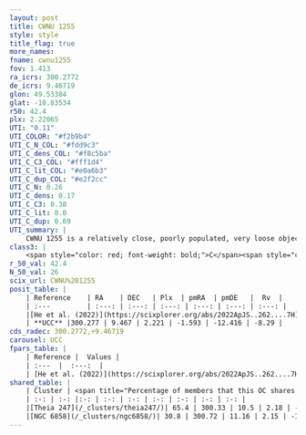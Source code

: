 ```yaml
---
layout: post
title: CWNU 1255
style: style
title_flag: true
more_names: 
fname: cwnu1255
fov: 1.413
ra_icrs: 300.2772
de_icrs: 9.46719
glon: 49.53384
glat: -10.83534
r50: 42.4
plx: 2.22065
UTI: "0.11"
UTI_COLOR: "#f2b9b4"
UTI_C_N_COL: "#fdd9c3"
UTI_C_dens_COL: "#f8c5ba"
UTI_C_C3_COL: "#fff1d4"
UTI_C_lit_COL: "#e0a6b3"
UTI_C_dup_COL: "#e2f2cc"
UTI_C_N: 0.26
UTI_C_dens: 0.17
UTI_C_C3: 0.38
UTI_C_lit: 0.0
UTI_C_dup: 0.69
UTI_summary: |
    CWNU 1255 is a relatively close, poorly populated, very loose object of low C3 quality. It was recently reported in the literature.<br><br>This is likely a unique object, which shares a moderate percentage of members with at least one previously reported entry.
class3: |
    <span style="color: red; font-weight: bold;">C</span><span style="color: #FFC300; font-weight: bold;">B</span>
r_50_val: 42.4
N_50_val: 26
scix_url: CWNU%201255
posit_table: |
    | Reference    | RA    | DEC   | Plx  | pmRA  | pmDE   |  Rv  |
    | :---         | :---: | :---: | :---: | :---: | :---: | :---: |
    |[He et al. (2022)](https://scixplorer.org/abs/2022ApJS..262....7H) | 300.228 | 9.312 | 2.195 | -1.545 | -12.456 | -- |
    | **UCC** |300.277 | 9.467 | 2.221 | -1.593 | -12.416 | -8.29 | 
cds_radec: 300.2772,+9.46719
carousel: UCC
fpars_table: |
    | Reference |  Values |
    | :---  |  :---:  |
    | [He et al. (2022)](https://scixplorer.org/abs/2022ApJS..262....7H) | `A0=0.4, logAge=7.7` |
shared_table: |
    | Cluster | <span title="Percentage of members that this OC shares with the ones listed">%</span>   | RA   | DEC   | Plx   | pmRA  | pmDE  | Rv | UTI |
    | :-: | :-: |:-: | :-: | :-: | :-: | :-: | :-: | :-: |
    |[Theia 247](/_clusters/theia247/)| 65.4 | 300.33 | 10.5 | 2.18 | -1.62 | -12.24 | -9.02 |0.12 |
    |[NGC 6858](/_clusters/ngc6858/)| 30.8 | 300.72 | 11.16 | 2.15 | -1.67 | -11.95 | -8.92 |0.48 |
---
```

